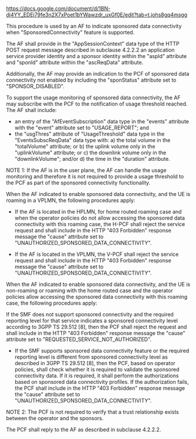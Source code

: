 https://docs.google.com/document/d/1BN-dj4YY_EDEj79fe3n2X7xPoet1bYWawzdr_uxGf0E/edit?tab=t.johs8gq4msgg

This procedure is used by an AF to indicate sponsored data connectivity when "SponsoredConnectivity" feature is supported.

The AF shall provide in the "AppSessionContext" data type of the HTTP POST request message described in subclause 4.2.2.2 an application service provider identity and a sponsor identity within the "aspId" attribute and "sponId" attribute within the "ascReqData" attribute. 

Additionally, the AF may provide an indication to the PCF of sponsored data connectivity not enabled by including the "sponStatus" attribute set to "SPONSOR_DISABLED".

To support the usage monitoring of sponsored data connectivity, the AF may subscribe with the PCF to the notification of usage threshold reached. The AF shall include:

- an entry of the "AfEventSubscription" data type in the "events" attribute with the "event" attribute set to "USAGE_REPORT"; and
- the "usgThres" attribute of "UsageThreshold" data type in the "EventsSubscReqData" data type with:
a) the total volume in the "totalVolume" attribute; or
b) the uplink volume only in the "uplinkVolume" attribute; or
c) the downlink volume only in the "downlinkVolume"; and/or
d) the time in the "duration" attribute.

NOTE 1: If the AF is in the user plane, the AF can handle the usage monitoring and therefore it is not required to provide a usage threshold to the PCF as part of the sponsored connectivity functionality.

When the AF indicated to enable sponsored data connectivity, and the UE is roaming in a VPLMN, the following procedures apply:

- If the AF is located in the HPLMN, for home routed roaming case and when the operator policies do not allow accessing the sponsored data connectivity with this roaming case, the H-PCF shall reject the service request and shall include in the HTTP "403 Forbidden" response message the "cause" attribute set to "UNAUTHORIZED_SPONSORED_DATA_CONNECTIVITY".

- If the AF is located in the VPLMN, the V-PCF shall reject the service request and shall include in the HTTP "403 Forbidden" response message the "cause" attribute set to "UNAUTHORIZED_SPONSORED_DATA_CONNECTIVITY".

When the AF indicated to enable sponsored data connectivity, and the UE is non-roaming or roaming with the home routed case and the operator policies allow accessing the sponsored data connectivity with this roaming case, the following procedures apply:

If the SMF does not support sponsored connectivity and the required reporting level for that service indicates a sponsored connectivity level according to 3GPP TS 29.512 [8], then the PCF shall reject the request and shall include in the HTTP "403 Forbidden" response message the "cause" attribute set to "REQUESTED_SERVICE_NOT_AUTHORIZED".

- If the SMF supports sponsored data connectivity feature or the required reporting level is different from sponsored connectivity level as described in 3GPP TS 29.512 [8], then the PCF, based on operator policies, shall check whether it is required to validate the sponsored connectivity data. If it is required, it shall perform the authorizations based on sponsored data connectivity profiles. If the authorization fails, the PCF shall include in the HTTP "403 Forbidden" response message the "cause" attribute set to
"UNAUTHORIZED_SPONSORED_DATA_CONNECTIVITY".

NOTE 2: The PCF is not required to verify that a trust relationship exists between the operator and the sponsors.

The PCF shall reply to the AF as described in subclause 4.2.2.2.
